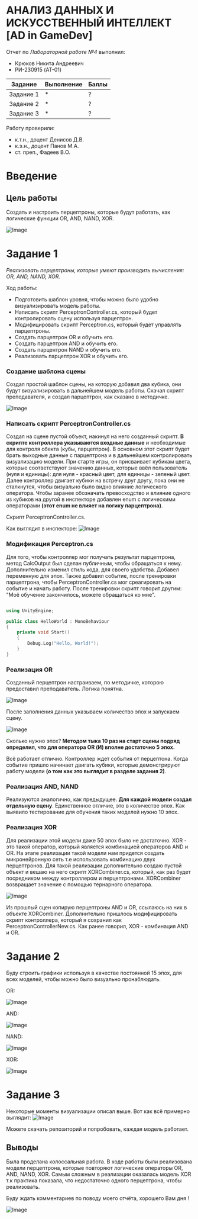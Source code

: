 # АНАЛИЗ ДАННЫХ И ИСКУССТВЕННЫЙ ИНТЕЛЛЕКТ [AD in GameDev]
Отчет по *Лабораторной работе №4* выполнил:
- Крюков Никита Андреевич
- РИ-230915 (AT-01)

| Задание | Выполнение | Баллы |
| ------ | ------ | ------ |
| Задание 1 | * | ? |
| Задание 2 | * | ? |
| Задание 3 | * | ? | 

Работу проверили:
- к.т.н., доцент Денисов Д.В.
- к.э.н., доцент Панов М.А.
- ст. преп., Фадеев В.О.



# Введение

## Цель работы
Создать и настроить перцептроны, которые будут работать, как логические функции OR, AND, NAND, XOR.

![Image](img/img_help.jpg)




# Задание 1
*Реализовать перцептроны, которые умеют производить вычисления: OR, AND, NAND, XOR.*

Ход работы:
- Подготовить шаблон уровня, чтобы можно было удобно визуализировать модель работы.
- Написать скрипт PerceptronController.cs, который будет контролировать сцену используя парцептрон.
- Модифицировать скрипт Perceptron.cs, который будет управлять парцептроны.
- Создать парцептрон OR и обучить его.
- Создать парцептрон AND и обучить его.
- Создать парцентрон NAND и обучить его.
- Реализовать парцептрон XOR и обучить его.



### Создание шаблона сцены
Создал простой шаблон сцены, на которую добавил два кубика, они будут визуализировать в дальнейшем модель работы. Скачал скрипт преподавателя, и создал парцептрон, как сказано в методичке.

![Image](img/img_scene.jpg)




### Написать скрипт PerceptronController.cs
Создал на сцене пустой объект, накинул на него созданный скрипт. **В скрипте контроллера указываются входные данные** и необходимые для контроля обекта (кубы, парцептрон). В основном этот скрипт будет брать выходные данные с парцептрона и в дальнейшем контролировать визуализацию модели. При старте игры, он присваивает кубикам цвета, которые соответствуют значению данных, которые ввёл пользователь (нуля и единицы): для нуля - красный цвет, для единицы - зеленый цвет. Далее контроллер двигает кубики на встречу друг другу, пока они не сталкнутся, чтобы визуально было видно влияние логического оператора. Чтобы заранее обозначать превосходство и влияние одного из кубиков на другой в инспекторе добавлен enum с логическими операторами **(этот enum не влияет на логику парцептрона)**.

Скрипт PerceptronController.cs.

Как выглядит в инспекторе:
![Image](img/img_controller.jpg)




### Модификация Perceptron.cs
Для того, чтобы контроллер мог получать результат парцептрона, метод CalcOutput был сделан публичным, чтобы обращаться к нему. Дополнительно изменил стиль кода, для своего удобства. Добавел переменную для эпох. Также добавил событие, после тренировки парцептрона, чтобы PerceptronController.cs мог среагировать на событие и начать работу. После тренировки скрипт говорит другим: "Моё обучение закончилось, можете обращаться ко мне".

```cpp

using UnityEngine;

public class HelloWorld : MonoBehaviour
{
    private void Start()
    {
        Debug.Log("Hello, World!");
    }
}

```



### Реализация OR
Созданный перцептрон настраиваем, по методичке, которою предоставил преподаватель. Логика понятна.

![Image](git_img/or_2.jpg)

После заполнения данных указываем количество эпох и запускаем сцену. 

![Image](git_img/or_1.jpg)

Сколько нужно эпох? **Методом тыка 10 раз на старт сцены подряд определил, что для оператора OR (И) вполне достаточно 5 эпох.**

Всё работает отлично. Контроллер ждет события от перцептона. Когда событие пришло начинает двигать кубики, которые демонстрируют работу модели **(о том как это выглядит в разделе задания 2)**.


### Реализация AND, NAND
Реализуются аналогично, как предыдущее. **Для каждой модели создал отдельную сцену**.
Единственное отличие, это в количестве эпох. Как выявило тестирование для обучения таких моделей нужно 10 эпох.



### Реализация XOR
Для реализации этой модели даже 50 эпох было не достаточно. XOR - это такой оператор, который является комбинацией операторов AND и OR. На этапе реализации такой модели нам придется создать микронейронную сеть т.е использовать комбинацию двух перцептронов.
Для такой реализации дополнительно создаю пустой объект и вешаю на него скрипт XORCombiner.cs, который, как раз будет посредником между контроллером и перцептронами. XORCombiner возвращает значение с помощью тернарного оператора.

![Image](git_img/xor_1.jpg)

Из прошлый сцен копирую перцептроны AND и OR, ссылаюсь на них в объекте XORCombiner.
Дополнительно пришлось модифицировать скрипт контроллера, который я сохранил как PerceptronControllerNew.cs. Как ранее говорил, XOR - комбинация AND и OR.




# Задание 2
Буду строить графики используя в качестве постоянной 15 эпох, для всех моделей, чтобы можно было визуально пронаблюдать.

OR: 

![Image](git_img/graf_or.jpg)

AND:

![Image](git_img/graf_and.jpg)

NAND:

![Image](git_img/graf_nand.jpg)

XOR:

![Image](git_img/graf_xor.jpg)



# Задание 3
Некоторые моменты визуализации описал выше. Вот как всё примерно выглядит:
![Image](git_img/result.gif)

Можете скачать репозиторий и попробовать, каждая модель работает.




## Выводы
Была проделана колоссальная работа. В ходе работы были реализована модели перцептрона, которые повторяют логические операторы OR, AND, NAND, XOR. Самым сложным в реализации оказалась модель XOR т.к практика показала, что недостаточно одного перцептрона, чтобы реализовать. 


Буду ждать комментариев по поводу моего отчёта, хорошего Вам дня !

![Image](img/img_end.jpg)
